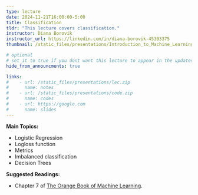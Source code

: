 ```yaml
---
type: lecture
date: 2024-11-21T16:00:00-5:00
title: Classification
tldr: "This lecture covers classification."
instructor: Diana Borovik
instructor_url: https://linkedin.com/in/diana-borovik-45303375
thumbnail: /static_files/presentations/Introduction_to_Machine_Learning_-_05.png

# optional
# set it to true if you dont want this lecture to appear in the updates section
hide_from_announcments: true

links: 
#    - url: /static_files/presentations/lec.zip
#      name: notes
#    - url: /static_files/presentations/code.zip
#      name: codes
#    - url: https://google.com
#      name: slides
---
```

**Main Topics:**
- Logistic Regression
- Logloss function
- Metrics
- Imbalanced classification
- Decision Trees

**Suggested Readings:**
- Chapter 7 of [The Orange Book of Machine Learning](https://leanpub.com/TOBoML).